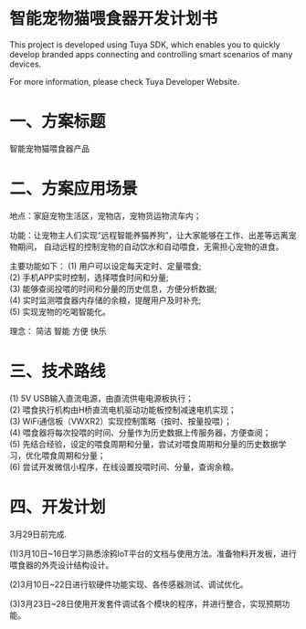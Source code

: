 
智能宠物猫喂食器开发计划书
==

This project is developed using Tuya SDK, which enables you to quickly develop branded apps connecting and controlling smart scenarios of many devices.

For more information, please check Tuya Developer Website.

# 一、方案标题

智能宠物猫喂食器产品

# 二、方案应用场景

地点：家庭宠物生活区，宠物店，宠物货运物流车内；

功能：让宠物主人们实现“远程智能养猫养狗”，让大家能够在工作、出差等远离宠物期间，
自动远程的控制宠物的自动饮水和自动喂食，无需担心宠物的进食。

主要功能如下：
(1) 用户可以设定每天定时、定量喂食;   
(2) 手机APP实时控制，选择喂食时间和分量;   
(3) 能够查阅投喂的时间和分量的历史信息，方便分析数据;   
(4) 实时监测喂食器内存储的余粮，提醒用户及时补充;  
(5) 实现宠物的吃喝智能化。
   
理念：
简洁 智能 方便 快乐

# 三、技术路线

(1) 5V USB输入直流电源，由直流供电电源板执行；   
(2) 喂食执行机构由H桥直流电机驱动功能板控制减速电机实现；   
(3) WiFi通信板（VWXR2）实现控制策略（按时、按量投喂）；   
(4) 喂食器将每次投喂的时间、分量作为历史数据上传服务器，方便查阅；   
(5) 先结合经验，设定的喂食周期和分量，尝试对喂食周期和分量的历史数据学习，优化喂食周期和分量；   
(6) 尝试开发微信小程序，在线设置投喂时间、分量，查询余粮。   

# 四、开发计划

3月29日前完成.

(1)3月10日~16日学习熟悉涂鸦IoT平台的文档与使用方法。准备物料开发板，进行喂食器的外壳设计结构设计。

(2)3⽉10⽇~22日进行软硬件功能实现、各传感器测试、调试优化。

(3)3⽉23⽇~28日使用开发套件调试各个模块的程序，并进行整合，实现预期功能。

